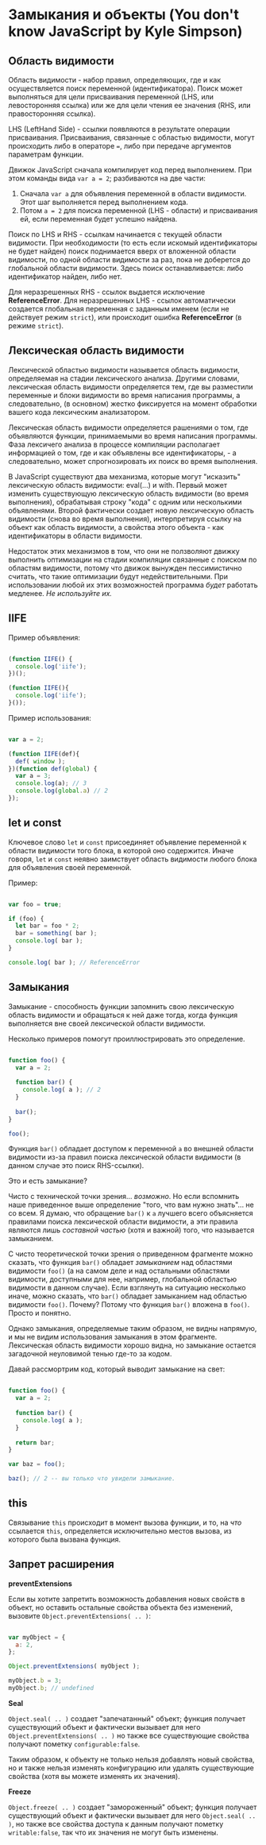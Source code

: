 # Замыкания и объекты (You don't know JavaScript by Kyle Simpson)

## Область видимости

Область видимости - набор правил, определяющих, где и как осуществляется поиск переменной (идентификатора). Поиск может выполняться для цели присваивания переменной (LHS, или левосторонняя ссылка) или же для цели чтения ее значения (RHS, или правосторонняя ссылка).

LHS (LeftHand Side) - ссылки появляются в результате операции присваивания. Присваивания, связанные с областью видимости, могут происходить либо в операторе `=`, либо при передаче аргументов параметрам функции.

Движок JavaScript сначала компилирует код перед выполнением. При этом команды вида `var a = 2`; разбиваются на две части:
1. Сначала `var a` для объявления переменной в области видимости. Этот шаг выполняется перед выполнением кода.
2. Потом `a = 2` для поиска переменной (LHS - области) и присваивания ей, если переменная будет успешно найдена.

Поиск по LHS и RHS - ссылкам начинается с текущей области видимости. При необходимости (то есть если искомый идентификаторы не будет найден) поиск поднимается вверх от вложенной области видимости, по одной области видимости за раз, пока не доберется до глобальной области видимости. Здесь поиск останавливается: либо идентификатор найден, либо нет.

Для неразрешенных RHS - ссылок выдается исключение **ReferenceError**. Для неразрешенных LHS - ссылок автоматически создается глобальная переменная с заданным именем (если не действует режим `strict`), или происходит ошибка **ReferenceError** (в режиме `strict`).

## Лексическая область видимости

Лексической областью видимости называется область видимости, определяемая на стадии лексического анализа. Другими словами, лексическая область видимости определяется тем, где вы разместили переменные и блоки видимости во время написания программы, а следовательно, (в основном) жестко фиксируется на момент обработки вашего кода лексическим анализатором.

Лексическая область видимости определяется рашениями о том, где объявляются функции, принимаемыми во время написания программы. Фаза лексичего анализа в процессе компиляции располагает информацией о том, где и как объявлены все идентификаторы, - а следовательно, может спрогнозировать их поиск во время выполнения.

В JavaScript существуют два механизма, которые могут "исказить" лексическую область видимости: eval(...) и with. Первый может изменить существующую лексическую область видимости (во время выполнения), обрабатывая строку "кода" с одним или несколькими объявленями. Второй фактически создает новую лексическую область видимости (снова во время выполнения), интерпретируя ссылку на объект как область видимости, а свойства этого объекта - как идентификаторы в области видимости.

Недостаток этих механизмов в том, что они не ползволяют движку выполнить оптимизации на стадии компиляции связанные с поиском по областям видимости, потому что движок вынужден пессимистично считать, что такие оптимизации будут недействительными. При использовании любой их этих возможностей программа *будет* работать медленее. *Не используйте их.*

## IIFE

Пример объявления:

```js

(function IIFE() {
  console.log('iife');
})();

(function IIFE(){
  console.log('iife');
}());

```

Пример использования:

```js

var a = 2;

(function IIFE(def){
  def( window );
})(function def(global) {
  var a = 3;
  console.log(a); // 3
  console.log(global.a) // 2
});

```

## let и const

Ключевое слово `let` и `const` присоединяет объявление переменной к области видимости того блока, в которой оно содержится. Иначе говоря, `let` и `const` неявно заимствует область видимости любого блока для объявления своей переменной.

Пример:

```js

var foo = true;

if (foo) {
  let bar = foo * 2;
  bar = something( bar );
  console.log( bar );
}

console.log( bar ); // ReferenceError

```

## Замыкания

Замыкание - способность функции запомнить свою лексическую область видимости и обращаться к ней даже тогда, когда функция выполняется вне своей лексической области видимости.

Несколько примеров помогут проиллюстрировать это определение.

```js

function foo() {
  var a = 2;
  
  function bar() {
    console.log( a ); // 2
  }
  
  bar();
}

foo();

```

Функция `bar()` обладает доступом к переменной `a` во внешней области видимости из-за правил поиска лексической области видимости (в данном случае это поиск RHS-ссылки).

Это и есть замыкание?

Чисто с технической точки зрения... *возможно*. Но если вспомнить наше приведенное выше определение "того, что вам нужно знать"... не со всем. Я думаю, что обращение `bar()` к `a` лучшего всего объясняется правилами поиска лексической области видимости, а эти правила являются лишь *составной частью* (хотя и важной) того, что называется замыканием.

С чисто теоретической точки зрения о приведенном фрагменте можно сказать, что функция `bar()` обладает *замыканием* над областями видимости `foo()` (а на самом деле и над остальными областями видимости, доступными для нее, например, глобальной областью видимости в данном случае). Если взглянуть на ситуацию несколько иначе, можно сказать, что `bar()` обладает замыканием над областью видимости `foo()`. Почему? Потому что функция `bar()` вложена в `foo()`. Просто и понятно.

Однако замыкания, определяемые таким образом, не видны напрямую, и мы не видим использования замыкания в этом фрагменте. Лексическая область видимости хорошо видна, но замыкание остается загадочной неуловимой тенью где-то за кодом. 

Давай рассмортрим код, который выводит замыкание на свет:

```js

function foo() {
  var a = 2;
  
  function bar() {
    console.log( a );
  }
  
  return bar;
}

var baz = foo();

baz(); // 2 -- вы только что увидели замыкание.

```

## this

Связывание `this` происходит в момент вызова функции, и то, на *что* ссылается `this`, определяется исключительно местов вызова, из которого была вызвана функция.

## Запрет расширения

**preventExtensions**

Если вы хотите запретить возможность добавления новых свойств в объект, но оставить остальные свойства объекта без изменений, вызовите `Object.preventExtensions( .. )`:

```js

var myObject = {
  a: 2,
};

Object.preventExtensions( myObject );

myObject.b = 3;
myObject.b; // undefined
```

**Seal**

`Object.seal( .. )` создает "запечатанный" объект; функция получает существующий объект и фактически вызывает для него `Object.preventExtensions( .. )` но также все существующие свойства получают пометку `configurable:false`.

Таким образом, к объекту не только нельзя добавлять новый свойства, но и также нельзя изменять конфигурацию или удалять существующие свойства (хотя вы можете изменять их значения).

**Freeze**

`Object.freeze( .. )` создает "замороженный" объект; функция получает существующий объект и фактически вызывает для него `Object.seal( .. )`, но также все свойства доступа к данным получают пометку `writable:false`, так что их значения не могут быть изменены.
